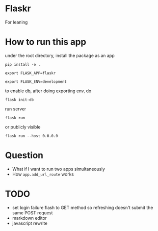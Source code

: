 # Flaskr
For leaning

# How to run this app

under the root directory, install the package as an app

`pip install -e .`

`export FLASK_APP=flaskr`

`export FLASK_ENV=development`

to enable db, after doing exporting env, do

`flask init-db`

run server

`flask run`

or publicly visible

`flask run --host 0.0.0.0`

# Question

- What if I want to run two apps simultaneously
- How `app.add_url_route` works

# TODO
- set login failure flash to GET method so refreshing doesn't submit the same POST request
- markdown editor
- javascript rewrite